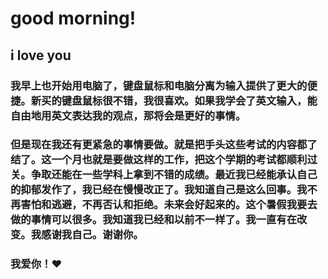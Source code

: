 # good morning!

## i love you

### 我早上也开始用电脑了，键盘鼠标和电脑分离为输入提供了更大的便捷。新买的键盘鼠标很不错，我很喜欢。如果我学会了英文输入，能自由地用英文表达我的观点，那将会是更好的事情。

### 但是现在我还有更紧急的事情要做。就是把手头这些考试的内容都了结了。这一个月也就是要做这样的工作，把这个学期的考试都顺利过关。争取还能在一些学科上拿到不错的成绩。最近我已经能承认自己的抑郁发作了，我已经在慢慢改正了。我知道自己是这么回事。我不再害怕和逃避，不再否认和拒绝。未来会好起来的。这个暑假我要去做的事情可以很多。我知道我已经和以前不一样了。我一直有在改变。我感谢我自己。谢谢你。

### 我爱你！❤
